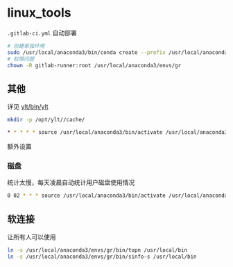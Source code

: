 # linux_tools

`.gitlab-ci.yml` 自动部署

```bash
# 创建单独环境
sudo /usr/local/anaconda3/bin/conda create --prefix /usr/local/anaconda3/envs/gr python=3.11
# 权限问题
chown -R gitlab-runner:root /usr/local/anaconda3/envs/gr
```


## 其他

详见 [ylt/bin/ylt](ylt/bin/ylt)

```bash
mkdir -p /opt/ylt//cache/
```

```bash
* * * * * source /usr/local/anaconda3/bin/activate /usr/local/anaconda3/envs/gr && ylt
```

额外设置

### 磁盘

统计太慢，每天凌晨自动统计用户磁盘使用情况

```bash
0 02 * * * source /usr/local/anaconda3/bin/activate /usr/local/anaconda3/envs/gr && ylt_ref_disk
```

## 软连接

让所有人可以使用

```bash
ln -s /usr/local/anaconda3/envs/gr/bin/topn /usr/local/bin
ln -s /usr/local/anaconda3/envs/gr/bin/sinfo-s /usr/local/bin
```